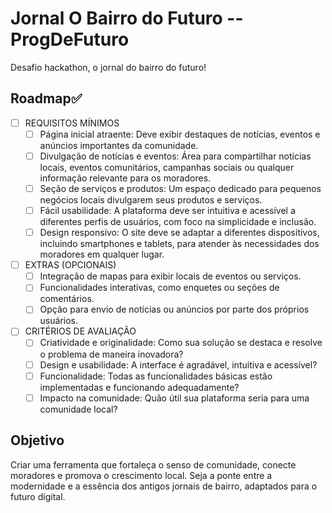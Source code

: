 # Jornal O Bairro do Futuro -- ProgDeFuturo

Desafio hackathon, o jornal do bairro do futuro!

## Roadmap✅
- [ ] REQUISITOS MÍNIMOS
    - [ ] Página inicial atraente: Deve exibir destaques de notícias, eventos e anúncios importantes da comunidade.
    - [ ] Divulgação de notícias e eventos: Área para compartilhar notícias locais, eventos comunitários, campanhas sociais ou qualquer informação relevante para os moradores.
    - [ ] Seção de serviços e produtos: Um espaço dedicado para pequenos negócios locais divulgarem seus produtos e serviços.
    - [ ] Fácil usabilidade: A plataforma deve ser intuitiva e acessível a diferentes perfis de usuários, com foco na simplicidade e inclusão.
    - [ ] Design responsivo: O site deve se adaptar a diferentes dispositivos, incluindo smartphones e tablets, para atender às necessidades dos moradores em qualquer lugar.
- [ ] EXTRAS (OPCIONAIS)
    - [ ] Integração de mapas para exibir locais de eventos ou serviços.
    - [ ] Funcionalidades interativas, como enquetes ou seções de comentários.
    - [ ] Opção para envio de notícias ou anúncios por parte dos próprios usuários.
- [ ] CRITÉRIOS DE AVALIAÇÃO
    - [ ] Criatividade e originalidade: Como sua solução se destaca e resolve o problema de maneira inovadora?
    - [ ] Design e usabilidade: A interface é agradável, intuitiva e acessível?
    - [ ] Funcionalidade: Todas as funcionalidades básicas estão implementadas e funcionando adequadamente?
    - [ ] Impacto na comunidade: Quão útil sua plataforma seria para uma comunidade local?

## Objetivo
Criar uma ferramenta que fortaleça o senso de comunidade, conecte moradores e promova o crescimento local. Seja a ponte entre a modernidade e a essência dos antigos jornais de bairro, adaptados para o futuro digital.
